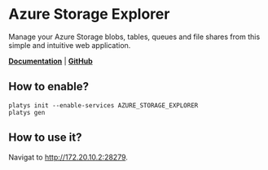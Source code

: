# Azure Storage Explorer

Manage your Azure Storage blobs, tables, queues and file shares from this simple and intuitive web application.

**[Documentation](https://github.com/sebagomez/azurestorageexplorer)** | **[GitHub](https://github.com/sebagomez/azurestorageexplorer)**

## How to enable?

```
platys init --enable-services AZURE_STORAGE_EXPLORER
platys gen
```

## How to use it?

Navigat to <http://172.20.10.2:28279>.